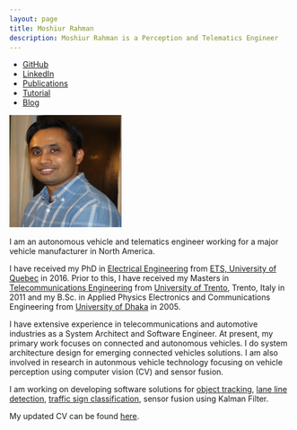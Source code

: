 ```yaml
---
layout: page
title: Moshiur Rahman
description: Moshiur Rahman is a Perception and Telematics Engineer
---
```


<div class="navbar">
 <div class="navbar-inner">
    <ul class="nav">
	<li><a href="https://github.com/moshiurmmr">GitHub</a></li>
	<li><a href="https://www.linkedin.com/in/m-moshiur-rahman/">LinkedIn</a></li>
	<li><a href="https://scholar.google.ca/citations?hl=en&user=DLBH9XYAAAAJ&view_op=list_works&gmla=AJsN-F6TgFN0OMsqYPt0Z6tIkJNGwo8xvuwCtpVuD8IIWGA90gRa7M6KsBEOmUFXfn12Dvhb59NuJPAYGNiCt_4bhD8DXpNifbFdAWcfUA4vozz7MyBAqh0">Publications</a></li>	
	<li><a href="https://github.com/moshiurmmr/moshiur_site/tutorials">Tutorial</a></li>
	<li><a href="https://github.com/moshiurmmr/moshiur_site/blog">Blog</a></li>
    </ul>
</div>
 </div>

<!-- commenting the following lines
<div class ="span2">
<a href="assests/github_pic.jpg">
  <img src="assests/github_pic.jpg"
   title="Moshiur Rahman" alt="Moshiur Rahman"/></a>
</div>
-->

<!--
<a href="url"><img src="https://github.com/moshiurmmr/moshiur_site/github_pic.jpg" align="left" height="50" width="50"/></a>
-->
<img src="assets/github_pic.jpg" height="200" width="200" />


I am an autonomous vehicle and telematics engineer working for a major vehicle manufacturer in North America.

I have received my PhD in [Electrical Engineering](https://www.etsmtl.ca/ETS/Gouvernance/Decanats-et-departements/departement-genie-electrique) from [ETS, University of Quebec](https://www.etsmtl.ca/) in 2016. Prior to this, I have received my Masters in 
[Telecommunications Engineering](https://offertaformativa.unitn.it/en/lm/telecommunications-engineering) from 
[University of Trento](https://www.unitn.it/en), Trento, Italy in 2011 and my 
B.Sc. in Applied Physics Electronics and Communications Engineering from [University of Dhaka](https://www.du.ac.bd/home) in 2005.

I have extensive experience in telecommunications and automotive industries as a System Architect and Software Engineer. 
At present, my primary work focuses on connected and autonomous vehicles. I do system architecture design for emerging 
connected vehicles solutions. I am also involved in research in autonmous vehicle technology focusing on vehicle perception 
using computer vision (CV) and sensor fusion. 

I am working on developing software solutions for [object tracking](https://github.com/moshiurmmr/Object_Tracking_Using_Extended_Kalman_Filter), [lane line detection](https://github.com/moshiurmmr/Lane_Line_Detection), [traffic sign classification](https://github.com/moshiurmmr/Traffic_Sign_Classification), sensor fusion using Kalman Filter.

My updated CV can be found [here](assets/Moshiur_Rahman.pdf).
